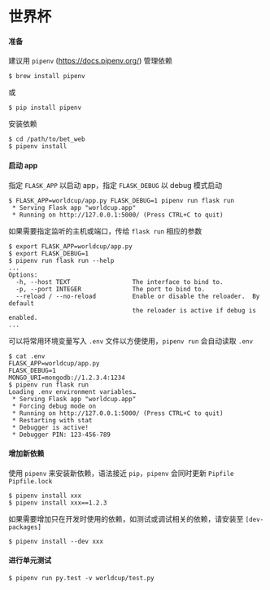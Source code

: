 # 世界杯

#### 准备

建议用 `pipenv` (https://docs.pipenv.org/) 管理依赖

    $ brew install pipenv

或

    $ pip install pipenv

安装依赖

    $ cd /path/to/bet_web
    $ pipenv install


#### 启动 app

指定 `FLASK_APP` 以启动 app，指定 `FLASK_DEBUG` 以 debug 模式启动

```
$ FLASK_APP=worldcup/app.py FLASK_DEBUG=1 pipenv run flask run
 * Serving Flask app "worldcup.app"
 * Running on http://127.0.0.1:5000/ (Press CTRL+C to quit)
```

如果需要指定监听的主机或端口，传给 `flask run` 相应的参数

```
$ export FLASK_APP=worldcup/app.py
$ export FLASK_DEBUG=1
$ pipenv run flask run --help
...
Options:
  -h, --host TEXT                 The interface to bind to.
  -p, --port INTEGER              The port to bind to.
  --reload / --no-reload          Enable or disable the reloader.  By default
                                  the reloader is active if debug is enabled.
...
```

可以将常用环境变量写入 `.env` 文件以方便使用，`pipenv run` 会自动读取 `.env`

```
$ cat .env
FLASK_APP=worldcup/app.py
FLASK_DEBUG=1
MONGO_URI=mongodb://1.2.3.4:1234
$ pipenv run flask run
Loading .env environment variables…
 * Serving Flask app "worldcup.app"
 * Forcing debug mode on
 * Running on http://127.0.0.1:5000/ (Press CTRL+C to quit)
 * Restarting with stat
 * Debugger is active!
 * Debugger PIN: 123-456-789
```


#### 增加新依赖

使用 `pipenv` 来安装新依赖，语法接近 `pip`，`pipenv` 会同时更新 `Pipfile` `Pipfile.lock`

    $ pipenv install xxx
    $ pipenv install xxx==1.2.3

如果需要增加只在开发时使用的依赖，如测试或调试相关的依赖，请安装至 `[dev-packages]`

    $ pipenv install --dev xxx


#### 进行单元测试

```
$ pipenv run py.test -v worldcup/test.py
```

